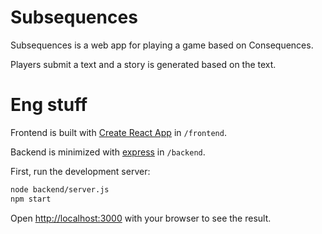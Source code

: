 # Subsequences

Subsequences is a web app for playing a game based on Consequences. 

Players submit a text and a story is generated based on the text.

# Eng stuff

Frontend is built with [Create React App](https://create-react-app.dev/) in `/frontend`.

Backend is minimized with [express](https://expressjs.com/) in `/backend`.

First, run the development server:

```bash
node backend/server.js
npm start
```

Open [http://localhost:3000](http://localhost:3000) with your browser to see the result.

